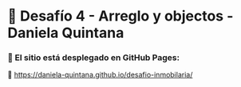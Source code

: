# 📄 Desafío 4 - Arreglo y objectos - Daniela Quintana

### 🚀 El sitio está desplegado en GitHub Pages:

🔗 https://daniela-quintana.github.io/desafio-inmobilaria/
